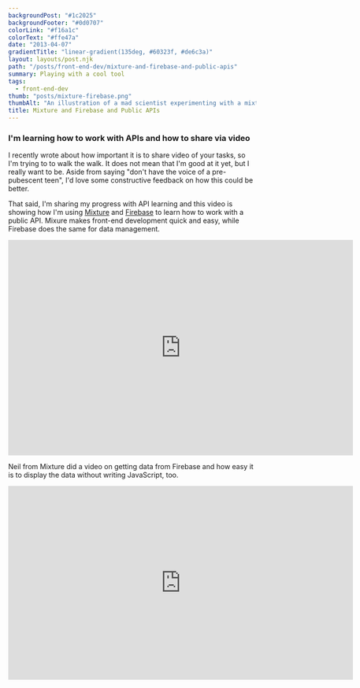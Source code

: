 ```yaml
---
backgroundPost: "#1c2025"
backgroundFooter: "#0d0707"
colorLink: "#f16a1c"
colorText: "#ffe47a"
date: "2013-04-07"
gradientTitle: "linear-gradient(135deg, #60323f, #de6c3a)"
layout: layouts/post.njk
path: "/posts/front-end-dev/mixture-and-firebase-and-public-apis"
summary: Playing with a cool tool
tags:
  - front-end-dev
thumb: "posts/mixture-firebase.png"
thumbAlt: "An illustration of a mad scientist experimenting with a mixture of fire and various chemicals, in the style of a sci-fi movie poster, viewed from a side-facing perspective --v 5 --ar 3:2"
title: Mixture and Firebase and Public APIs
---
```


### I'm learning how to work with APIs and how to share via video

I recently wrote about how important it is to share video of your tasks, so I'm trying to to walk the walk. It does not mean that I'm good at it yet, but I really want to be. Aside from saying "don't have the voice of a pre-pubescent teen", I'd love some constructive feedback on how this could be better.

That said, I'm sharing my progress with API learning and this video is showing how I'm using [Mixture](https://mixture.io) and [Firebase](http://firebase.io) to learn how to work with a public API. Mixure makes front-end development quick and easy, while Firebase does the same for data management.

<div class="video-wrapper"><iframe allowfullscreen="" class="fitvid" frameborder="0" height="438" mozallowfullscreen="" src="https://player.vimeo.com/video/63539963" webkitallowfullscreen="" width="700"></iframe></div>

Neil from Mixture did a video on getting data from Firebase and how easy it is to display the data without writing JavaScript, too.

<div class="video-wrapper"><iframe allowfullscreen="" class="fitvid" frameborder="0" height="394" src="https://www.youtube.com/embed/RpEdeQapjjk" width="700"></iframe></div>
